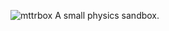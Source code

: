 ![mttrbox](https://github.com/shanepaton/mttrbox/assets/logo/IconFull.svg)
A small physics sandbox.
